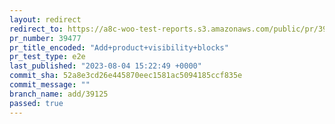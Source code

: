 ```yaml
---
layout: redirect
redirect_to: https://a8c-woo-test-reports.s3.amazonaws.com/public/pr/39477/e2e/index.html
pr_number: 39477
pr_title_encoded: "Add+product+visibility+blocks"
pr_test_type: e2e
last_published: "2023-08-04 15:22:49 +0000"
commit_sha: 52a8e3cd26e445870eec1581ac5094185ccf835e
commit_message: ""
branch_name: add/39125
passed: true
---
```

